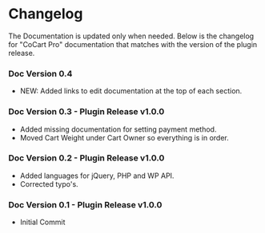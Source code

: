 # Changelog #

The Documentation is updated only when needed. Below is the changelog for "CoCart Pro" documentation that matches with the version of the plugin release.

### Doc Version 0.4 ###

* NEW: Added links to edit documentation at the top of each section.

### Doc Version 0.3 - Plugin Release v1.0.0 ###

* Added missing documentation for setting payment method.
* Moved Cart Weight under Cart Owner so everything is in order.

### Doc Version 0.2 - Plugin Release v1.0.0 ###

* Added languages for jQuery, PHP and WP API.
* Corrected typo's.

### Doc Version 0.1 - Plugin Release v1.0.0 ###

* Initial Commit
